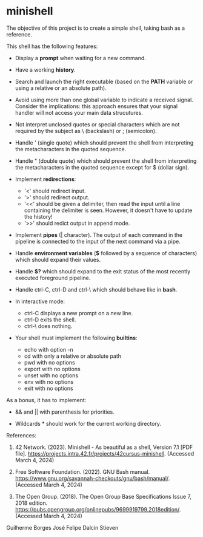 # minishell
The objective of this project is to create a simple shell, taking bash as a reference.

This shell has the following features:

+ Display a **prompt** when waiting for a new command.

+ Have a working **history**.

+ Search and launch the right executable (based on the **PATH** variable or using a relative or an absolute path).

+ Avoid using more than one global variable to indicate a received signal. Consider the implications: this approach ensures that your signal handler will not access your main data strucutures.

+ Not interpret unclosed quotes or special characters which are not required by the subject as \ (backslash) or ; (semicolon).

+ Handle ' (single quote) which should prevent the shell from interpreting the metacharacters in the quoted sequence.

+ Handle " (double quote) which should prevent the shell from interpreting the metacharacters in the quoted sequence except for $ (dollar sign).

+ Implement **redirections**:

	* '<' should redirect input.
	* '>' should redirect output.
	* '<<' should be given a delimiter, then read the input until a line containing the delimiter is seen. However, it doesn't have to update the history!
	* '>>' should redict output in append mode.

+ Implement **pipes** (| character). The output of each command in the pipeline is connected to the input of the next command via a pipe.

+ Handle **environment variables** (**$** followed by a sequence of characters) which should expand their values.

+ Handle **$?** which should expand to the exit status of the most recently executed foreground pipeline.

+ Handle ctrl-C, ctrl-D and ctrl-\ which should behave like in **bash**.

+ In interactive mode:

	* ctrl-C displays a new prompt on a new line.
	* ctrl-D exits the shell.
	* ctrl-\ does nothing.

+ Your shell must implement the following **builtins**:
	* echo with option -n
	* cd with only a relative or absolute path
	* pwd with no options
	* export with no options
	* unset with no options
	* env with no options
	* exit with no options

As a bonus, it has to implement:

+ && and || with parenthesis for priorities.

+ Wildcards * should work for the current working directory.


References:

1. 42 Network. (2023). Minishell - As beautiful as a shell, Version 7.1 [PDF file]. https://projects.intra.42.fr/projects/42cursus-minishell. (Accessed March 4, 2024)

2. Free Software Foundation. (2022). GNU Bash manual. https://www.gnu.org/savannah-checkouts/gnu/bash/manual/. (Accessed March 4, 2024)

3. The Open Group. (2018). The Open Group Base Specifications Issue 7, 2018 edition. https://pubs.opengroup.org/onlinepubs/9699919799.2018edition/. (Accessed March 4, 2024)


Guilherme Borges
José Felipe Dalcin Stieven
